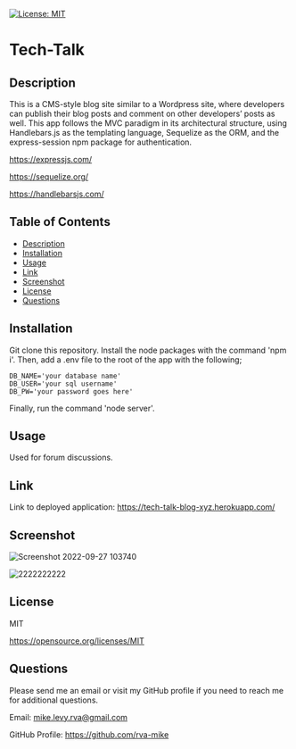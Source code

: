   [![License: MIT](https://img.shields.io/badge/License-MIT-yellow.svg)](https://opensource.org/licenses/MIT)

  # Tech-Talk

  ## Description
   This is a CMS-style blog site similar to a Wordpress site, where developers can publish their blog posts and comment on other developers’ posts as well. This app follows the MVC paradigm in its architectural structure, using Handlebars.js as the templating language, Sequelize as the ORM, and the express-session npm package for authentication.
  
  https://expressjs.com/
  
  https://sequelize.org/
  
  https://handlebarsjs.com/

  ## Table of Contents
  * [Description](#description)
  * [Installation](#installation)
  * [Usage](#usage)
  * [Link](#link)
  * [Screenshot](#screenshot)
  * [License](#license)
  * [Questions](#questions)

  ## Installation
  Git clone this repository. Install the node packages with the command 'npm i'. Then, add a .env file to the root of the app with the following;
    
    DB_NAME='your database name'
    DB_USER='your sql username'
    DB_PW='your password goes here'

Finally, run the command 'node server'.


  ## Usage
  Used for forum discussions.
  
  ## Link 
  
  Link to deployed application: https://tech-talk-blog-xyz.herokuapp.com/
  
  ## Screenshot
  
  ![Screenshot 2022-09-27 103740](https://user-images.githubusercontent.com/105617274/192557350-5a990cda-73b7-4bbe-bf1b-089f728b97f9.png)
  
  ![2222222222](https://user-images.githubusercontent.com/105617274/192558696-66c4d0e6-76a2-48f0-afd3-a5a5c3e764dc.png)


  ## License
  MIT

  https://opensource.org/licenses/MIT


  ## Questions
  Please send me an email or visit my GitHub profile if you need to reach me for additional questions.

  Email: mike.levy.rva@gmail.com

  GitHub Profile: https://github.com/rva-mike
